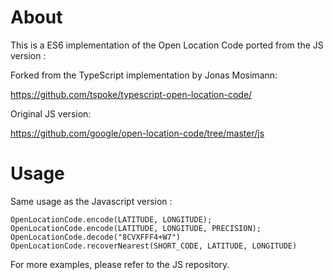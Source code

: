 # About

This is a ES6 implementation of the Open Location Code ported from the JS version :

Forked from the TypeScript implementation by Jonas Mosimann:

https://github.com/tspoke/typescript-open-location-code/

Original JS version:

https://github.com/google/open-location-code/tree/master/js

# Usage

Same usage as the Javascript version :

```
OpenLocationCode.encode(LATITUDE, LONGITUDE);
OpenLocationCode.encode(LATITUDE, LONGITUDE, PRECISION);
OpenLocationCode.decode("8CVXFFF4+W7")
OpenLocationCode.recoverNearest(SHORT_CODE, LATITUDE, LONGITUDE)
```

For more examples, please refer to the JS repository.
